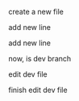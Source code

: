 create a new file

add new line

add new line

now, is dev branch

edit dev file

finish edit dev file
